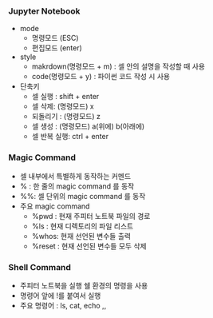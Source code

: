 ### Jupyter Notebook
- mode
  - 명령모드 (ESC)
  - 편집모드 (enter)
- style
   - makrdown(명령모드 + m) : 셀 안의 설명을 작성할 때 사용
   - code(명령모드 + y) : 파이썬 코드 작성 시 사용
- 단축키
  - 셀 실행 : shift + enter
  - 셀 삭제: (명령모드) x
  - 되돌리기 : (명령모드) z
  - 셀 생성 : (명령모드) a(위에) b(아래에)
  - 셀 반복 실행: ctrl + enter 

### Magic Command
 - 셀 내부에서 특별하게 동작하는 커멘드
 - % : 한 줄의 magic command 를 동작
 - %%: 셀 단위의 magic command 를 동작
 - 주요 magic command
    - %pwd : 현재 주피터 노트북 파일의 경로
    - %ls : 현재 디렉토리의 파일 리스트
    - %whos: 현재 선언된 변수들 출력
    - %reset : 현재 선언된 변수들 모두 삭제

### Shell Command
  - 주피터 노트북을 실행 쉘 환경의 명령을 사용
  - 명령어 앞에 !를 붙여서 실행
  - 주요 명령어 : ls, cat, echo ,,
